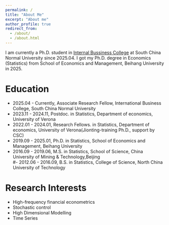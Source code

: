 ```yaml
---
permalink: /
title: "About Me"
excerpt: "About me"
author_profile: true
redirect_from: 
  - /about/
  - /about.html
---
```

  
  I am currently a Ph.D. student in [Internal Bussiness College](http://ibc.scnu.edu.cn/) at South China Normal University since 2025.04. I got my Ph.D. degree in Economics (Statistics) from School of Economics and Management, Beihang University in 2025.
  
  
  




# Education
 - 2025.04 - Currently,  Associate Research Fellow, International Business College, South China Normal University
 - 2023.11 - 2024.11,  Postdoc. in Statistics,  Department of economics,  University of Verona
 - 2022.01 - 2024.01,  Research Fellows. in Statistics,  Department of economics,  University of Verona(Jionting-training Ph.D., support by CSC)  
 - 2019.09 - 2025.01,  Ph.D. in Statistics, School of Economics and Management, Beihang University   
 - 2016.09 - 2019.06,      M.S.  in Statistics, School of Science, China University of Mining & Technology,Beijing   
 #- 2012.06 - 2016.09,      B.S.  in Statistics, College of Science, North China University of Technology   

# Research Interests

- High-frequency financial econometrics
- Stochastic control
- High Dimensional Modelling
- Time Series



